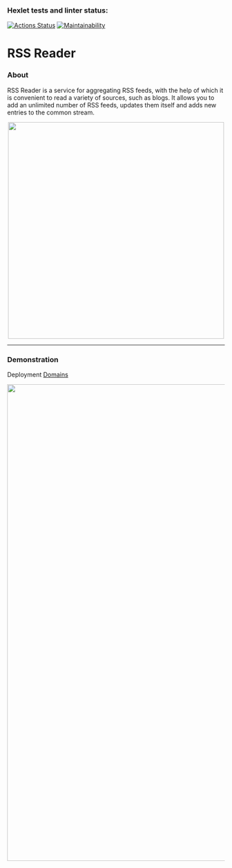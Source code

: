 ### Hexlet tests and linter status:

[![Actions Status](https://github.com/MBelinskaya/frontend-project-11/actions/workflows/hexlet-check.yml/badge.svg)](https://github.com/MBelinskaya/frontend-project-11/actions)
[![Maintainability](https://api.codeclimate.com/v1/badges/1f1fe8f4c9e5fa8b0dc4/maintainability)](https://codeclimate.com/github/MBelinskaya/frontend-project-11/maintainability)

# RSS Reader

### About
RSS Reader is a service for aggregating RSS feeds, with the help of which it is convenient to read a variety of sources, such as blogs.
It allows you to add an unlimited number of RSS feeds, updates them itself and adds new entries to the common stream.

<div align="center">
  <img src="https://i.giphy.com/media/v1.Y2lkPTc5MGI3NjExZTc3NjBlYjMxa29xbTBhYjBxeHF5YnU2aXUzZGxldWpvbmgycTZleCZlcD12MV9pbnRlcm5hbF9naWZfYnlfaWQmY3Q9Zw/l0MYDzlBdiocY3UNq/giphy.gif" width="500"/>
</div>

---

### Demonstration

Deployment [Domains](https://frontend-project-11-rho-weld.vercel.app/)

<div align="center">
  <img src="https://i.postimg.cc/L6LbYLCM/start-page.jpg" width="1100"/>
</div>
